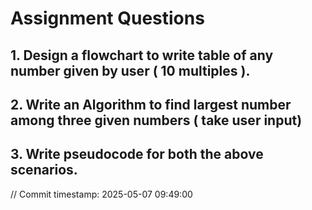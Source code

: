# Assignment Questions
## 1. Design a flowchart to write table of any number given by user ( 10 multiples ).
## 2. Write an Algorithm to find largest number among three given numbers ( take user input)
## 3. Write pseudocode for both the above scenarios.
// Commit timestamp: 2025-05-07 09:49:00